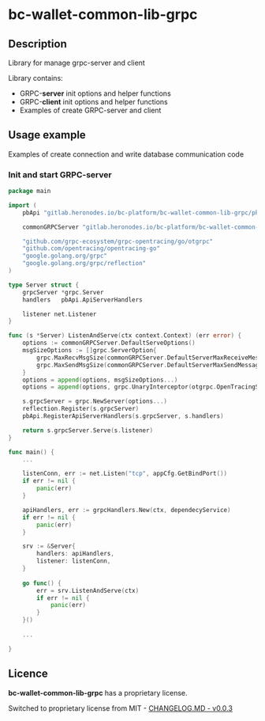 # bc-wallet-common-lib-grpc

## Description

Library for manage grpc-server and client

Library contains:
* GRPC-**server** init options and helper functions
* GRPC-**client** init options and helper functions
* Examples of create GRPC-server and client

## Usage example

Examples of create connection and write database communication code

### Init and start GRPC-server

```go
package main

import (
	pbApi "gitlab.heronodes.io/bc-platform/bc-wallet-common-lib-grpc/pkg/grpc/grpc_handlers/proto"

	commonGRPCServer "gitlab.heronodes.io/bc-platform/bc-wallet-common-lib-grpc/pkg/server"

	"github.com/grpc-ecosystem/grpc-opentracing/go/otgrpc"
	"github.com/opentracing/opentracing-go"
	"google.golang.org/grpc"
	"google.golang.org/grpc/reflection"
)

type Server struct {
	grpcServer *grpc.Server
	handlers   pbApi.ApiServerHandlers

	listener net.Listener
}

func (s *Server) ListenAndServe(ctx context.Context) (err error) {
	options := commonGRPCServer.DefaultServeOptions()
	msgSizeOptions := []grpc.ServerOption{
		grpc.MaxRecvMsgSize(commonGRPCServer.DefaultServerMaxReceiveMessageSize),
		grpc.MaxSendMsgSize(commonGRPCServer.DefaultServerMaxSendMessageSize),
	}
	options = append(options, msgSizeOptions...)
	options = append(options, grpc.UnaryInterceptor(otgrpc.OpenTracingServerInterceptor(opentracing.GlobalTracer())))

	s.grpcServer = grpc.NewServer(options...)
	reflection.Register(s.grpcServer)
	pbApi.RegisterApiServerHandlers(s.grpcServer, s.handlers)

	return s.grpcServer.Serve(s.listener)
}

func main() {
	...

	listenConn, err := net.Listen("tcp", appCfg.GetBindPort())
	if err != nil {
		panic(err)
	}

	apiHandlers, err := grpcHandlers.New(ctx, dependecyService)
	if err != nil {
		panic(err)
	}

	srv := &Server{
		handlers: apiHandlers,
		listener: listenConn,
	}
	
	go func() {
		err = srv.ListenAndServe(ctx)
		if err != nil {
			panic(err)
		}
	}()
	
	...

}
```

## Licence

**bc-wallet-common-lib-grpc** has a proprietary license.

Switched to proprietary license from MIT - [CHANGELOG.MD - v0.0.3](./CHANGELOG.md)